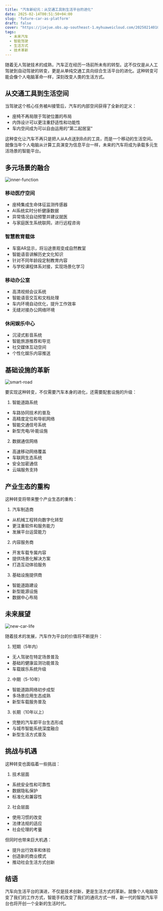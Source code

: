 ```yaml
---
title: "汽车新纪元：从交通工具到生活平台的进化"
date: 2025-02-14T00:51:50+04:00
slug: 'future-car-as-platform'
draft: false
cover: "https://jiejue.obs.ap-southeast-1.myhuaweicloud.com/20250214010323340.webp"
tags:
  - 未来汽车
  - 智能驾驶
  - 生活方式
  - 技术革新
---
```


随着无人驾驶技术的成熟，汽车正在经历一场前所未有的转型。这不仅仅是从人工驾驶到自动驾驶的转变，更是从单纯交通工具向综合生活平台的进化。这种转变可能会像个人电脑革命一样，深刻改变人类的生活方式。

<!--more-->

## 从交通工具到生活空间

当驾驶这个核心任务被AI接管后，汽车的内部空间获得了全新的定义：
- 座椅不再局限于驾驶位置的布局
- 内饰设计可以更注重舒适性和功能性
- 车内空间成为可以自由运用的"第二起居室"

这种变化让汽车不再只是把人从A点送到B点的工具，而是一个移动的生活空间。就像当年个人电脑从计算工具演变为信息平台一样，未来的汽车将成为承载多元生活场景的智能平台。

## 多元场景的融合

![inner-function](https://jiejue.obs.ap-southeast-1.myhuaweicloud.com/20250214010101981.webp)

### 移动医疗空间
- 座椅集成生命体征监测传感器
- AI系统实时分析健康数据
- 异常情况自动预警并建议就医
- 与家庭医生系统联网，进行远程咨询

### 智慧教育载体
- 车窗AR显示，将沿途景观变成自然教室
- 智能语音讲解历史文化知识
- 针对不同年龄段定制教育内容
- 与学校课程体系对接，实现场景化学习

### 移动办公室
- 高清视频会议系统
- 智能语音交互和文档处理
- 车内环境自动优化，提升工作效率
- 无缝对接办公网络环境

### 休闲娱乐中心
- 沉浸式影音系统
- 智能旅游推荐和导览
- 社交媒体互动空间
- 个性化娱乐内容推送

## 基础设施的革新

![smart-road](https://jiejue.obs.ap-southeast-1.myhuaweicloud.com/20250214010129982.webp)

要实现这种转变，不仅需要汽车本身的进化，还需要配套设施的升级：

1. 智能道路系统
- 车路协同技术的普及
- 高精度定位和导航网络
- 智能交通信号系统
- 新型充电/补能设施

2. 数据通信网络
- 高速移动网络覆盖
- 车联网生态系统
- 安全加密通信
- 云端服务支持

## 产业生态的重构

这种转变将带来整个产业生态的重构：

1. 汽车制造商
- 从机械工程转向数字化转型
- 更注重软件和服务能力
- 发展平台运营能力

2. 内容服务商
- 开发车载专属内容
- 提供场景化解决方案
- 打造互动体验服务

3. 基础设施提供商
- 智能道路建设
- 新型能源设施
- 数据中心布局

## 未来展望

![new-car-life](https://jiejue.obs.ap-southeast-1.myhuaweicloud.com/20250214010158624.webp)

随着技术的发展，汽车作为平台的价值将不断提升：

1. 短期（5年内）
- 无人驾驶在特定场景普及
- 基础的健康监测功能普及
- 车载娱乐系统升级

2. 中期（5-10年）
- 智能道路网络初步成型
- 多场景应用生态成熟
- 新型车载服务普及

3. 长期（10年以上）
- 完整的汽车即平台生态形成
- 与城市智能系统深度融合
- 新型生活方式普及

## 挑战与机遇

这种转变也面临着一些挑战：

1. 技术层面
- 系统安全性和可靠性
- 数据隐私保护
- 标准化和兼容性

2. 社会层面
- 使用习惯的改变
- 法律法规的适应
- 社会伦理的考量

但同时也带来巨大机遇：
- 提升出行效率和体验
- 创造新的商业模式
- 推动社会生活方式创新

## 结语

汽车向生活平台的演进，不仅是技术创新，更是生活方式的革新。就像个人电脑改变了我们的工作方式，智能手机改变了我们的通讯方式一样，新一代的智能汽车平台也将开创一个全新的生活时代。
